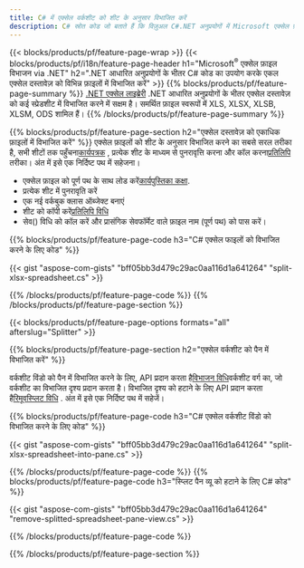 ```yaml
---
title: C# में एक्सेल वर्कशीट को शीट के अनुसार विभाजित करें
description: C# स्रोत कोड जो बताते हैं कि विज़ुअल C#.NET अनुप्रयोगों में Microsoft एक्सेल फ़ाइलों को एकाधिक फ़ाइलों में कैसे विभाजित किया जाए
---
```

{{< blocks/products/pf/feature-page-wrap >}}
{{< blocks/products/pf/i18n/feature-page-header h1="Microsoft<sup>&reg;</sup> एक्सेल फ़ाइल विभाजन via .NET" h2=".NET आधारित अनुप्रयोगों के भीतर C# कोड का उपयोग करके एकल एक्सेल दस्तावेज़ को विभिन्न फ़ाइलों में विभाजित करें" >}}
{{% blocks/products/pf/feature-page-summary %}}
[.NET एक्सेल लाइब्रेरी](/cells/hi/net/) .NET आधारित अनुप्रयोगों के भीतर एक्सेल दस्तावेज़ को कई स्प्रेडशीट में विभाजित करने में सक्षम है। समर्थित फ़ाइल स्वरूपों में XLS, XLSX, XLSB, XLSM, ODS शामिल हैं।
{{% /blocks/products/pf/feature-page-summary %}}

{{% blocks/products/pf/feature-page-section h2="एक्सेल दस्तावेज़ को एकाधिक फ़ाइलों में विभाजित करें" %}}
 एक्सेल फ़ाइलों को शीट के अनुसार विभाजित करने का सबसे सरल तरीका है, सभी शीटों तक पहुँचना[कार्यपत्रक](https://reference.aspose.com/cells/net/aspose.cells/workbook/properties/worksheets) , प्रत्येक शीट के माध्यम से पुनरावृत्ति करना और कॉल करना[प्रतिलिपि](https://reference.aspose.com/cells/net/aspose.cells/worksheet/methods/copy) तरीका। अंत में इसे एक निर्दिष्ट पथ में सहेजना।

 + एक्सेल फ़ाइल को पूर्ण पथ के साथ लोड करें[कार्यपुस्तिका कक्षा](https://reference.aspose.com/cells/net/aspose.cells/workbook).
+ प्रत्येक शीट में पुनरावृति करें
+ एक नई वर्कबुक क्लास ऑब्जेक्ट बनाएं
 + शीट को कॉपी करें[प्रतिलिपि विधि](https://reference.aspose.com/cells/net/aspose.cells/worksheet/methods/copy)
+ सेव() विधि को कॉल करें और प्रासंगिक सेवफॉर्मेट वाले फ़ाइल नाम (पूर्ण पथ) को पास करें।

{{% blocks/products/pf/feature-page-code h3="C# एक्सेल फाइलों को विभाजित करने के लिए कोड" %}}

{{< gist "aspose-com-gists" "bff05bb3d479c29ac0aa116d1a641264" "split-xlsx-spreadsheet.cs" >}}

{{% /blocks/products/pf/feature-page-code %}}
{{% /blocks/products/pf/feature-page-section %}}

{{< blocks/products/pf/feature-page-options formats="all" afterslug="Splitter" >}}

{{% blocks/products/pf/feature-page-section h2="एक्सेल वर्कशीट को पैन में विभाजित करें" %}}

 वर्कशीट विंडो को पैन में विभाजित करने के लिए, API प्रदान करता है[विभाजन विधि](https://reference.aspose.com/cells/net/aspose.cells/worksheet/methods/split)वर्कशीट वर्ग का, जो वर्कशीट का विभाजित दृश्य प्रदान करता है। विभाजित दृश्य को हटाने के लिए API प्रदान करता है[रिमूवस्प्लिट विधि](https://reference.aspose.com/cells/net/aspose.cells/worksheet/methods/removesplit) . अंत में इसे एक निर्दिष्ट पथ में सहेजें।

{{% blocks/products/pf/feature-page-code h3="C# एक्सेल वर्कशीट विंडो को विभाजित करने के लिए कोड" %}}

{{< gist "aspose-com-gists" "bff05bb3d479c29ac0aa116d1a641264" "split-xlsx-spreadsheet-into-pane.cs" >}}

{{% /blocks/products/pf/feature-page-code %}}
{{% blocks/products/pf/feature-page-code h3="स्प्लिट पैन व्यू को हटाने के लिए C# कोड" %}}

{{< gist "aspose-com-gists" "bff05bb3d479c29ac0aa116d1a641264" "remove-splitted-spreadsheet-pane-view.cs" >}}

{{% /blocks/products/pf/feature-page-code %}}

{{% /blocks/products/pf/feature-page-section %}}
